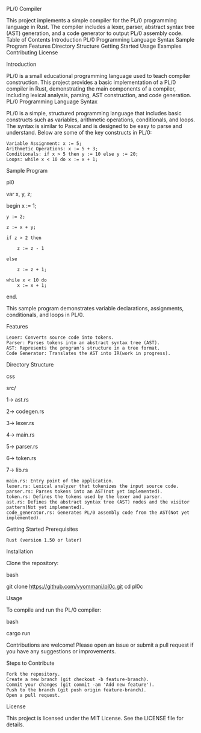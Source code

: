 PL/0 Compiler

This project implements a simple compiler for the PL/0 programming language in Rust. The compiler includes a lexer, parser, abstract syntax tree (AST) generation, and a code generator to output PL/0 assembly code.
Table of Contents
    Introduction
    PL/0 Programming Language
        Syntax
        Sample Program
    Features
    Directory Structure
    Getting Started
    Usage
    Examples
    Contributing
    License

Introduction

PL/0 is a small educational programming language used to teach compiler construction. This project provides a basic implementation of a PL/0 compiler in Rust, demonstrating the main components of a compiler, including lexical analysis, parsing, AST construction, and code generation.
PL/0 Programming Language
Syntax

PL/0 is a simple, structured programming language that includes basic constructs such as variables, arithmetic operations, conditionals, and loops. The syntax is similar to Pascal and is designed to be easy to parse and understand. Below are some of the key constructs in PL/0:

    Variable Assignment: x := 5;
    Arithmetic Operations: x := 5 + 3;
    Conditionals: if x > 5 then y := 10 else y := 20;
    Loops: while x < 10 do x := x + 1;

Sample Program

pl0

var x, y, z;

begin
    x := 1;
    
    y := 2;
    
    z := x + y;
    
    if z > 2 then
    
        z := z - 1
        
    else
    
        z := z + 1;
    
    while x < 10 do
        x := x + 1;        
end.

This sample program demonstrates variable declarations, assignments, conditionals, and loops in PL/0.

Features

    Lexer: Converts source code into tokens.
    Parser: Parses tokens into an abstract syntax tree (AST).
    AST: Represents the program's structure in a tree format.
    Code Generator: Translates the AST into IR(work in progress).

Directory Structure

css

src/

1-> ast.rs

2-> codegen.rs

3-> lexer.rs

4-> main.rs

5-> parser.rs

6-> token.rs

7-> lib.rs

    main.rs: Entry point of the application.
    lexer.rs: Lexical analyzer that tokenizes the input source code.
    parser.rs: Parses tokens into an AST(not yet implemented).
    token.rs: Defines the tokens used by the lexer and parser.
    ast.rs: Defines the abstract syntax tree (AST) nodes and the visitor pattern(Not yet implemented).
    code_generator.rs: Generates PL/0 assembly code from the AST(Not yet implemented).
    

Getting Started
Prerequisites

    Rust (version 1.50 or later)

Installation

Clone the repository:

bash

git clone https://github.com/vyommani/pl0c.git
cd pl0c

Usage

To compile and run the PL/0 compiler:

bash

cargo run

Contributions are welcome! Please open an issue or submit a pull request if you have any suggestions or improvements.

Steps to Contribute

    Fork the repository.
    Create a new branch (git checkout -b feature-branch).
    Commit your changes (git commit -am 'Add new feature').
    Push to the branch (git push origin feature-branch).
    Open a pull request.

License

This project is licensed under the MIT License. See the LICENSE file for details.

